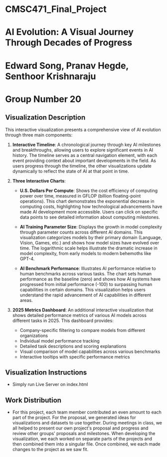 # CMSC471_Final_Project

# AI Evolution: A Visual Journey Through Decades of Progress

# Edward Song, Pranav Hegde, Senthoor Krishnaraju
# Group Number 20

## Visualization Description

This interactive visualization presents a comprehensive view of AI evolution through three main components:

1. **Interactive Timeline**: A chronological journey through key AI milestones and breakthroughs, allowing users to explore significant events in AI history. The timeline serves as a central navigation element, with each event providing context about important developments in the field. As users progress through the timeline, the other visualizations update dynamically to reflect the state of AI at that point in time.

2. **Three Interactive Charts**:
   - **U.S. Dollars Per Compute**: Shows the cost efficiency of computing power over time, measured in GFLOP (billion floating-point operations). This chart demonstrates the exponential decrease in computing costs, highlighting how technological advancements have made AI development more accessible. Users can click on specific data points to see detailed information about computing milestones.
   
   - **AI Training Parameter Size**: Displays the growth in model complexity through parameter counts across different AI domains. This visualization categorizes models by their primary domain (Language, Vision, Games, etc.) and shows how model sizes have evolved over time. The logarithmic scale helps illustrate the dramatic increase in model complexity, from early models to modern behemoths like GPT-4.
   
   - **AI Benchmark Performance**: Illustrates AI performance relative to human benchmarks across various tasks. The chart sets human performance as the baseline (zero) and shows how AI systems have progressed from initial performance (-100) to surpassing human capabilities in certain domains. This visualization helps users understand the rapid advancement of AI capabilities in different areas.

3. **2025 Metrics Dashboard**: An additional interactive visualization that shows detailed performance metrics of various AI models across different tasks in 2025. This dashboard provides:
   - Company-specific filtering to compare models from different organizations
   - Individual model performance tracking
   - Detailed task descriptions and scoring explanations
   - Visual comparison of model capabilities across various benchmarks
   - Interactive tooltips with specific performance metrics

## Visualization Instructions

   - Simply run Live Server on index.html

## Work Distribution

   - For this project, each team member contributed an even amount to each part of the project. For the proposal, we generated ideas for visualizations and datasets to use together. During meetings in class, we all helped to present our own project's proposal and progress and review other groups' proposals and milestones. When developing the visualization, we each worked on separate parts of the projects and then combined them into a singular file. Once combined, we each made changes to the project as we saw fit.